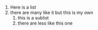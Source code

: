 1. Here is a list
2. there are many like it but this is my own
   1. this is a sublist
   2. there are less like this one
